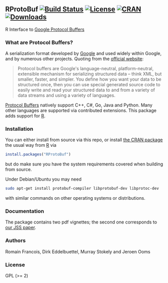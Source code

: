 ## RProtoBuf [![Build Status](https://travis-ci.org/eddelbuettel/rprotobuf.svg)](https://travis-ci.org/eddelbuettel/rprotobuf) [![License](https://eddelbuettel.github.io/badges/GPL2+.svg)](http://www.gnu.org/licenses/gpl-2.0.html) [![CRAN](http://www.r-pkg.org/badges/version/RProtoBuf)](https://cran.r-project.org/package=RProtoBuf) [![Downloads](http://cranlogs.r-pkg.org/badges/RProtoBuf?color=brightgreen)](http://www.r-pkg.org/pkg/RProtoBuf)

R Interface to [Google Protocol Buffers](https://developers.google.com/protocol-buffers/)

### What are Protocol Buffers?

A serialization format developed by [Google](https://www.google.com) and used
widely within Google, and by numerous other projects.  Quoting from the
[official website](https://developers.google.com/protocol-buffers/):

> Protocol buffers are Google's language-neutral, platform-neutral,
extensible mechanism for serializing structured data – think XML, but
smaller, faster, and simpler. You define how you want your data to be
structured once, then you can use special generated source code to easily
write and read your structured data to and from a variety of data streams and
using a variety of languages.

[Protocol Buffers](https://developers.google.com/protocol-buffers/) natively
support C++, C#, Go, Java and Python. Many other languages are supported via
contributed extensions. This package adds support for
[R](https://www.r-project.org).

### Installation

You can either install from source via this repo, or install
[the CRAN package](https://cran.r-project.org/package=RProtoBuf)
the usual way from [R](https://www.r-project.org) via

```r
install.packages("RProtoBuf")
```

but do make sure you have the system requirements covered when building from
source.

Under Debian/Ubuntu you may need

```bash
sudo apt-get install protobuf-compiler libprotobuf-dev libprotoc-dev 
```

with similar commands on other operating systems or distributions.

### Documentation

The package contains two pdf vignettes; the second one corresponds to 
[our JSS paper](https://www.jstatsoft.org/article/view/v071i02).

### Authors

Romain Francois, Dirk Eddelbuettel, Murray Stokely and Jeroen Ooms

### License

GPL (>= 2)


